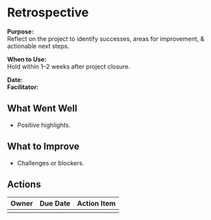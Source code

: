 # Retrospective

**Purpose:**  
Reflect on the project to identify successes, areas for improvement, & actionable next steps.

**When to Use:**  
Hold within 1–2 weeks after project closure.

**Date:**  
**Facilitator:**  

## What Went Well
- Positive highlights.

## What to Improve
- Challenges or blockers.

## Actions
| Owner | Due Date | Action Item |
|-------|----------|-------------|
|       |          |             |
